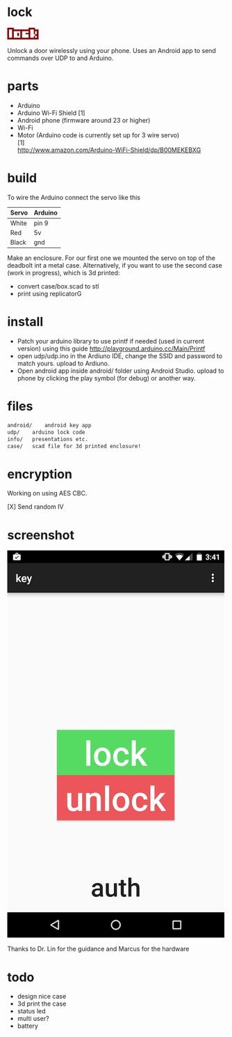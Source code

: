 lock
====

![lock logo](img/logo.png)

Unlock a door wirelessly using your phone.
Uses an Android app to send commands over UDP to and Arduino.

# parts
* Arduino
* Arduino Wi-Fi Shield [1]
* Android phone (firmware around 23 or higher)
* Wi-Fi
* Motor (Arduino code is currently set up for 3 wire servo)  
[1]  
http://www.amazon.com/Arduino-WiFi-Shield/dp/B00MEKEBXG

# build
To wire the Arduino connect the servo like this

| Servo	| Arduino |
| -----	| ------- |
| White | pin 9	  |
| Red	| 5v	  |
| Black	| gnd	  |

Make an enclosure.
For our first one we mounted the servo on top of the deadbolt int a metal case. 
Alternatively, if you want to use the second case (work in progress), which is 3d printed:
* convert case/box.scad to stl
* print using replicatorG

# install
* Patch your arduino library to use printf if needed (used in current version) using this guide http://playground.arduino.cc/Main/Printf
* open udp/udp.ino in the Ardiuno IDE, change the SSID and password to match yours. upload to Ardiuno.
* Open android app inside android/ folder using Android Studio. upload to phone by clicking the play symbol (for debug) or another way.

# files 
```
android/	android key app
udp/	arduino lock code
info/	presentations etc.
case/	scad file for 3d printed enclosure!
```

# encryption
Working on using AES CBC.

[X] Send random IV

# screenshot
![android key app screenshot](img/screenshot.png)

Thanks to Dr. Lin for the guidance and Marcus for the hardware

# todo
* design nice case
* 3d print the case
* status led
* multi user?
* battery

